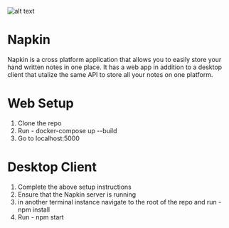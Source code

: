 ![alt text](https://github.com/lukeaparker/napkin-server/thumbnails/napkin-thumbnail.png)

# Napkin
Napkin is a cross platform application that allows you to easily store your hand written notes in one place. It has a web app in addition to a desktop client that utalize the same API to store all your notes on one platform. 
# Web Setup 
1. Clone the repo 
2. Run - docker-compose up --build
3. Go to localhost:5000

# Desktop Client
1. Complete the above setup instructions
2. Ensure that the Napkin server is running 
3. in another terminal instance navigate to the root of the repo and run - npm install
4. Run - npm start
